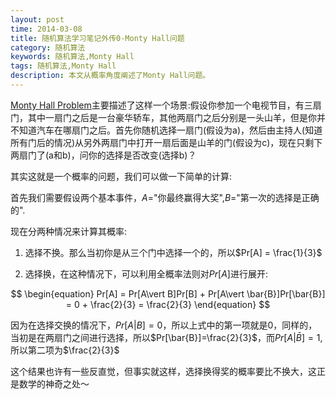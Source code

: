```yaml
---
layout: post
time: 2014-03-08
title: 随机算法学习笔记外传0-Monty Hall问题
category: 随机算法
keywords: 随机算法,Monty Hall
tags: 随机算法,Monty Hall
description: 本文从概率角度阐述了Monty Hall问题。
---
```


[Monty Hall Problem][MontyHall]主要描述了这样一个场景:假设你参加一个电视节目，有三扇门，其中一扇门之后是一台豪华轿车，其他两扇门之后分别是一头山羊，但是你并不知道汽车在哪扇门之后。首先你随机选择一扇门(假设为a)，然后由主持人(知道所有门后的情况)从另外两扇门中打开一扇后面是山羊的门(假设为c)，现在只剩下两扇门了(a和b)，问你的选择是否改变(选择b)？

其实这就是一个概率的问题，我们可以做一下简单的计算:

首先我们需要假设两个基本事件，$A=$"你最终赢得大奖",$B=$"第一次的选择是正确的".

现在分两种情况来计算其概率:

1. 选择不换。那么当初你是从三个门中选择一个的，所以$Pr[A] = \frac{1}{3}$

2. 选择换，在这种情况下，可以利用全概率法则对$Pr[A]$进行展开:

$$
\begin{equation}
Pr[A] = Pr[A\vert B]Pr[B] + Pr[A\vert \bar{B}]Pr[\bar{B}] = 0 + \frac{2}{3} = \frac{2}{3}
\end{equation}
$$

因为在选择交换的情况下，$Pr[A\vert B]=0$，所以上式中的第一项就是$0$，同样的，当初是在两扇门之间进行选择，所以$Pr[\bar{B}]=\frac{2}{3}$，而$Pr[A\vert\bar{B}]=1$,所以第二项为$\frac{2}{3}$


这个结果也许有一些反直觉，但事实就这样，选择换得奖的概率要比不换大，这正是数学的神奇之处～


[MontyHall]: http://en.wikipedia.org/wiki/Monty_Hall_problem


